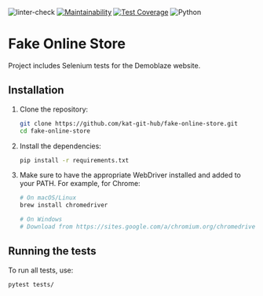 ![linter-check](https://github.com/kat-git-hub/fake-online-store/actions/workflows/lint.yml/badge.svg)   [![Maintainability](https://api.codeclimate.com/v1/badges/22a8864c30d0bedc00a3/maintainability)](https://codeclimate.com/github/kat-git-hub/fake-online-store/maintainability)   [![Test Coverage](https://api.codeclimate.com/v1/badges/22a8864c30d0bedc00a3/test_coverage)](https://codeclimate.com/github/kat-git-hub/fake-online-store/test_coverage)   ![Python](https://img.shields.io/badge/python-3.8%2B-blue)

# Fake Online Store

Project includes Selenium tests for the Demoblaze website.

## Installation

1. Clone the repository:
    ```bash
    git clone https://github.com/kat-git-hub/fake-online-store.git
    cd fake-online-store
    ```

2. Install the dependencies:
    ```bash
    pip install -r requirements.txt
    ```

3. Make sure to have the appropriate WebDriver installed and added to your PATH. For example, for Chrome:
    ```bash
    # On macOS/Linux
    brew install chromedriver
    
    # On Windows
    # Download from https://sites.google.com/a/chromium.org/chromedriver/downloads
    ```

## Running the tests

To run all tests, use:
```bash
pytest tests/

